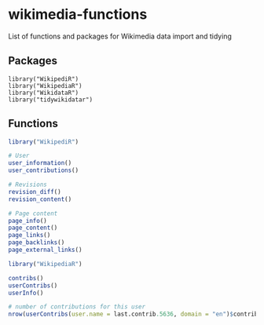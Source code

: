 # wikimedia-functions
List of functions and packages for Wikimedia data import and tidying

## Packages
```
library("WikipediR")
library("WikipediaR")
library("WikidataR")
library("tidywikidatar")
```

 ## Functions
```r
library("WikipediR")

# User
user_information()
user_contributions()

# Revisions
revision_diff()
revision_content()

# Page content
page_info()
page_content()
page_links()
page_backlinks()
page_external_links()
```


```R
library("WikipediaR")

contribs()
userContribs()
userInfo()

# number of contributions for this user
nrow(userContribs(user.name = last.contrib.5636, domain = "en")$contribs)
```
